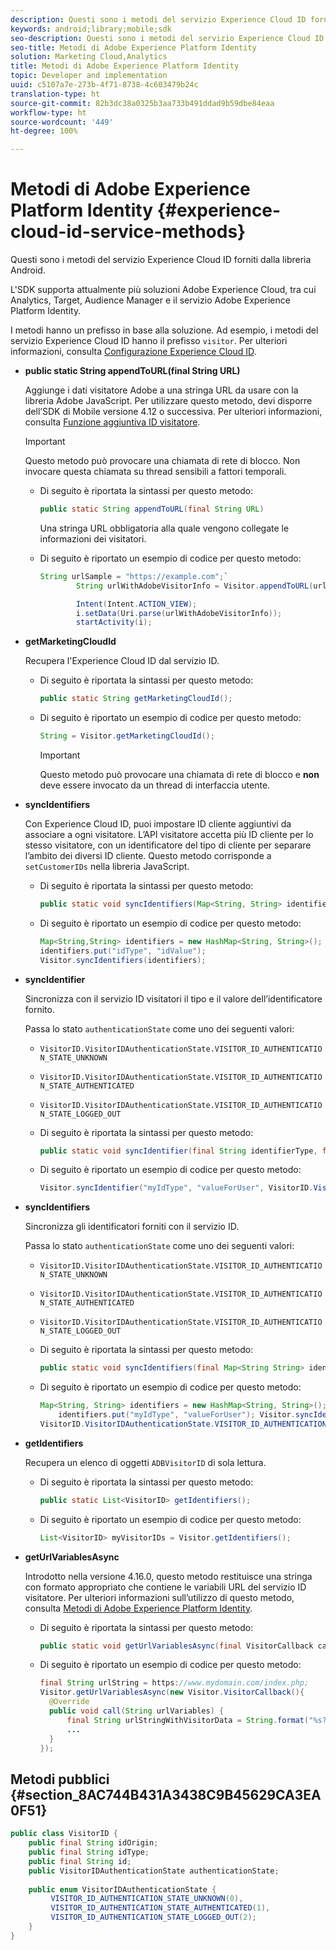 ```yaml
---
description: Questi sono i metodi del servizio Experience Cloud ID forniti dalla libreria Android.
keywords: android;library;mobile;sdk
seo-description: Questi sono i metodi del servizio Experience Cloud ID forniti dalla libreria Android.
seo-title: Metodi di Adobe Experience Platform Identity
solution: Marketing Cloud,Analytics
title: Metodi di Adobe Experience Platform Identity
topic: Developer and implementation
uuid: c5107a7e-273b-4f71-8738-4c603479b24c
translation-type: ht
source-git-commit: 82b3dc38a0325b3aa733b491ddad9b59dbe84eaa
workflow-type: ht
source-wordcount: '449'
ht-degree: 100%

---
```



# Metodi di Adobe Experience Platform Identity {#experience-cloud-id-service-methods}

Questi sono i metodi del servizio Experience Cloud ID forniti dalla libreria Android.

L&#39;SDK supporta attualmente più soluzioni Adobe Experience Cloud, tra cui Analytics, Target, Audience Manager e il servizio Adobe Experience Platform Identity.

I metodi hanno un prefisso in base alla soluzione. Ad esempio, i metodi del servizio Experience Cloud ID hanno il prefisso `visitor`. Per ulteriori informazioni, consulta [Configurazione Experience Cloud ID](/help/android/c-marketing-cloud/mcvid.md).

* **public static String appendToURL(final String URL)**

   Aggiunge i dati visitatore Adobe a una stringa URL da usare con la libreria Adobe JavaScript. Per utilizzare questo metodo, devi disporre dell’SDK di Mobile versione 4.12 o successiva. Per ulteriori informazioni, consulta [Funzione aggiuntiva ID visitatore](https://docs.adobe.com/content/help/it-IT/id-service/using/id-service-api/methods/appendvisitorid.html).

   >[!IMPORTANT]
   >
   >Questo metodo può provocare una chiamata di rete di blocco. Non invocare questa chiamata su thread sensibili a fattori temporali.

   * Di seguito è riportata la sintassi per questo metodo:

      ```java
      public static String appendToURL(final String URL) 
      ```

      Una stringa URL obbligatoria alla quale vengono collegate le informazioni dei visitatori.

   * Di seguito è riportato un esempio di codice per questo metodo:

      ```java
      String urlSample = "https://example.com";`
              String urlWithAdobeVisitorInfo = Visitor.appendToURL(urlSample);
      
              Intent(Intent.ACTION_VIEW);
              i.setData(Uri.parse(urlWithAdobeVisitorInfo));
              startActivity(i);
      ```

* **getMarketingCloudId**

   Recupera l&#39;Experience Cloud ID dal servizio ID.

   * Di seguito è riportata la sintassi per questo metodo:

      ```java
      public static String getMarketingCloudId(); 
      ```

   * Di seguito è riportato un esempio di codice per questo metodo:

      ```java
      String = Visitor.getMarketingCloudId();
      ```

      >[!IMPORTANT]
      >
      >Questo metodo può provocare una chiamata di rete di blocco e **non** deve essere invocato da un thread di interfaccia utente.

* **syncIdentifiers**

   Con Experience Cloud ID, puoi impostare ID cliente aggiuntivi da associare a ogni visitatore. L’API visitatore accetta più ID cliente per lo stesso visitatore, con un identificatore del tipo di cliente per separare l’ambito dei diversi ID cliente. Questo metodo corrisponde a `setCustomerIDs` nella libreria JavaScript.

   * Di seguito è riportata la sintassi per questo metodo:

      ```java
      public static void syncIdentifiers(Map<String, String> identifiers); 
      ```

   * Di seguito è riportato un esempio di codice per questo metodo:

      ```java
      Map<String,String> identifiers = new HashMap<String, String>();
      identifiers.put("idType", "idValue");
      Visitor.syncIdentifiers(identifiers);
      ```

* **syncIdentifier**

   Sincronizza con il servizio ID visitatori il tipo e il valore dell’identificatore fornito.

   Passa lo stato `authenticationState` come uno dei seguenti valori:

   * `VisitorID.VisitorIDAuthenticationState.VISITOR_ID_AUTHENTICATION_STATE_UNKNOWN`
   * `VisitorID.VisitorIDAuthenticationState.VISITOR_ID_AUTHENTICATION_STATE_AUTHENTICATED`
   * `VisitorID.VisitorIDAuthenticationState.VISITOR_ID_AUTHENTICATION_STATE_LOGGED_OUT`

   * Di seguito è riportata la sintassi per questo metodo:

      ```java
      public static void syncIdentifier(final String identifierType, final String identifier, final VisitorID.VisitorIDAuthenticationState authenticationState);
      ```

   * Di seguito è riportato un esempio di codice per questo metodo:

      ```java
      Visitor.syncIdentifier("myIdType", "valueForUser", VisitorID.VisitorIDAuthenticationState.VISITOR_ID_AUTHENTICATION_STATE_LOGGED_OUT);
      ```

* **syncIdentifiers**

   Sincronizza gli identificatori forniti con il servizio ID.

   Passa lo stato `authenticationState` come uno dei seguenti valori:
   * `VisitorID.VisitorIDAuthenticationState.VISITOR_ID_AUTHENTICATION_STATE_UNKNOWN`
   * `VisitorID.VisitorIDAuthenticationState.VISITOR_ID_AUTHENTICATION_STATE_AUTHENTICATED`
   * `VisitorID.VisitorIDAuthenticationState.VISITOR_ID_AUTHENTICATION_STATE_LOGGED_OUT`

   * Di seguito è riportata la sintassi per questo metodo:

      ```java
      public static void syncIdentifiers(final Map<String String> identifiers, final VisitorID.VisitorIDAuthenticationState authenticationState);
      ```

   * Di seguito è riportato un esempio di codice per questo metodo:

      ```java
      Map<String, String> identifiers = new HashMap<String, String>();
          identifiers.put("myIdType", "valueForUser"); Visitor.syncIdentifiers(identifiers,
      VisitorID.VisitorIDAuthenticationState.VISITOR_ID_AUTHENTICATION_STATE_AUTHENTICATED); 
      ```

* **getIdentifiers**

   Recupera un elenco di oggetti `ADBVisitorID` di sola lettura.

   * Di seguito è riportata la sintassi per questo metodo:

      ```java
      public static List<VisitorID> getIdentifiers(); 
      ```

   * Di seguito è riportato un esempio di codice per questo metodo:

      ```java
      List<VisitorID> myVisitorIDs = Visitor.getIdentifiers(); 
      ```

* **getUrlVariablesAsync**

   Introdotto nella versione 4.16.0, questo metodo restituisce una stringa con formato appropriato che contiene le variabili URL del servizio ID visitatore. Per ulteriori informazioni sull’utilizzo di questo metodo, consulta [Metodi di Adobe Experience Platform Identity](/help/android/reference/hybrid-app.md).

   * Di seguito è riportata la sintassi per questo metodo:

      ```java
      public static void getUrlVariablesAsync(final VisitorCallback callback);
      ```

   * Di seguito è riportato un esempio di codice per questo metodo:

      ```java
      final String urlString = https://www.mydomain.com/index.php; 
      Visitor.getUrlVariablesAsync(new Visitor.VisitorCallback(){ 
        @Override 
        public void call(String urlVariables) { 
            final String urlStringWithVisitorData = String.format("%s?%s", urlString, urlVariables); 
            ...
        } 
      });
      ```

## Metodi pubblici {#section_8AC744B431A3438C9B45629CA3EA0F51}

```java
public class VisitorID { 
    public final String idOrigin; 
    public final String idType; 
    public final String id; 
    public VisitorIDAuthenticationState authenticationState; 
 
    public enum VisitorIDAuthenticationState { 
         VISITOR_ID_AUTHENTICATION_STATE_UNKNOWN(0), 
         VISITOR_ID_AUTHENTICATION_STATE_AUTHENTICATED(1), 
         VISITOR_ID_AUTHENTICATION_STATE_LOGGED_OUT(2); 
    } 
}
```
